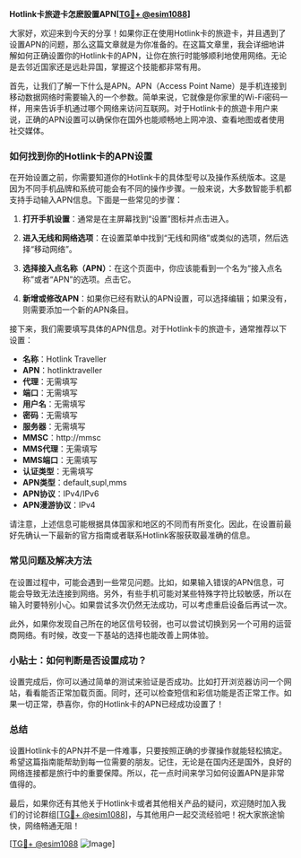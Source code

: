 **Hotlink卡旅遊卡怎麽設置APN[[TG💪+ @esim1088](https://t.me/s/esim1088)]**

大家好，欢迎来到今天的分享！如果你正在使用Hotlink卡的旅遊卡，并且遇到了设置APN的问题，那么这篇文章就是为你准备的。在这篇文章里，我会详细地讲解如何正确设置你的Hotlink卡的APN，让你在旅行时能够顺利地使用网络。无论是去邻近国家还是远赴异国，掌握这个技能都非常有用。

首先，让我们了解一下什么是APN。APN（Access Point Name）是手机连接到移动数据网络时需要输入的一个参数。简单来说，它就像是你家里的Wi-Fi密码一样，用来告诉手机通过哪个网络来访问互联网。对于Hotlink卡的旅遊卡用户来说，正确的APN设置可以确保你在国外也能顺畅地上网冲浪、查看地图或者使用社交媒体。

### 如何找到你的Hotlink卡的APN设置

在开始设置之前，你需要知道你的Hotlink卡的具体型号以及操作系统版本。这是因为不同手机品牌和系统可能会有不同的操作步骤。一般来说，大多数智能手机都支持手动输入APN信息。下面是一些常见的步骤：

1. **打开手机设置**：通常是在主屏幕找到“设置”图标并点击进入。
   
2. **进入无线和网络选项**：在设置菜单中找到“无线和网络”或类似的选项，然后选择“移动网络”。

3. **选择接入点名称（APN）**：在这个页面中，你应该能看到一个名为“接入点名称”或者“APN”的选项。点击它。

4. **新增或修改APN**：如果你已经有默认的APN设置，可以选择编辑；如果没有，则需要添加一个新的APN条目。

接下来，我们需要填写具体的APN信息。对于Hotlink卡的旅遊卡，通常推荐以下设置：

- **名称**：Hotlink Traveller
- **APN**：hotlinktraveller
- **代理**：无需填写
- **端口**：无需填写
- **用户名**：无需填写
- **密码**：无需填写
- **服务器**：无需填写
- **MMSC**：http://mmsc
- **MMS代理**：无需填写
- **MMS端口**：无需填写
- **认证类型**：无需填写
- **APN类型**：default,supl,mms
- **APN协议**：IPv4/IPv6
- **APN漫游协议**：IPv4

请注意，上述信息可能根据具体国家和地区的不同而有所变化。因此，在设置前最好先确认一下最新的官方指南或者联系Hotlink客服获取最准确的信息。

### 常见问题及解决方法

在设置过程中，可能会遇到一些常见问题。比如，如果输入错误的APN信息，可能会导致无法连接到网络。另外，有些手机可能对某些特殊字符比较敏感，所以在输入时要特别小心。如果尝试多次仍然无法成功，可以考虑重启设备后再试一次。

此外，如果你发现自己所在的地区信号较弱，也可以尝试切换到另一个可用的运营商网络。有时候，改变一下基站的选择也能改善上网体验。

### 小贴士：如何判断是否设置成功？

设置完成后，你可以通过简单的测试来验证是否成功。比如打开浏览器访问一个网站，看看能否正常加载页面。同时，还可以检查短信和彩信功能是否正常工作。如果一切正常，恭喜你，你的Hotlink卡的APN已经成功设置了！

### 总结

设置Hotlink卡的APN并不是一件难事，只要按照正确的步骤操作就能轻松搞定。希望这篇指南能帮助到每一位需要的朋友。记住，无论是在国内还是国外，良好的网络连接都是旅行中的重要保障。所以，花一点时间来学习如何设置APN是非常值得的。

最后，如果你还有其他关于Hotlink卡或者其他相关产品的疑问，欢迎随时加入我们的讨论群组[[TG💪+ @esim1088](https://t.me/s/esim1088)]，与其他用户一起交流经验吧！祝大家旅途愉快，网络畅通无阻！

[[TG💪+ @esim1088](https://t.me/s/esim1088) ![Image](https://i.postimg.cc/4NQfJmqS/Snipaste-2025-05-13-00-14-12.png)]